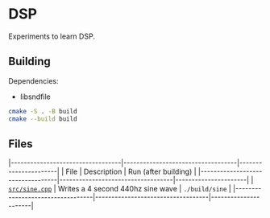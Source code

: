 # DSP

Experiments to learn DSP.

## Building

Dependencies:
- libsndfile

``` sh
cmake -S . -B build
cmake --build build
```

## Files

|----------------------------------|-----------------------------------|----------------------|
| File                             | Description                       | Run (after building) |
|----------------------------------|-----------------------------------|----------------------|
| [`src/sine.cpp`](./src/sine.cpp) | Writes a 4 second 440hz sine wave | `./build/sine`       |
|----------------------------------|-----------------------------------|----------------------|

